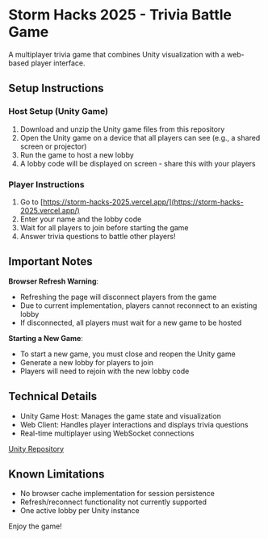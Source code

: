 # Storm Hacks 2025 - Trivia Battle Game

A multiplayer trivia game that combines Unity visualization with a web-based player interface.

## Setup Instructions

### Host Setup (Unity Game)
1. Download and unzip the Unity game files from this repository
2. Open the Unity game on a device that all players can see (e.g., a shared screen or projector)
3. Run the game to host a new lobby
4. A lobby code will be displayed on screen - share this with your players

### Player Instructions
1. Go to [https://storm-hacks-2025.vercel.app/](https://storm-hacks-2025.vercel.app/)
2. Enter your name and the lobby code
3. Wait for all players to join before starting the game
4. Answer trivia questions to battle other players!

## Important Notes

**Browser Refresh Warning**:
- Refreshing the page will disconnect players from the game
- Due to current implementation, players cannot reconnect to an existing lobby
- If disconnected, all players must wait for a new game to be hosted

**Starting a New Game**:
- To start a new game, you must close and reopen the Unity game
- Generate a new lobby for players to join
- Players will need to rejoin with the new lobby code

## Technical Details
- Unity Game Host: Manages the game state and visualization
- Web Client: Handles player interactions and displays trivia questions
- Real-time multiplayer using WebSocket connections

[Unity Repository](https://github.com/EvanDongChen/StormHacks2025-PlasticSCM-Gitsync)

## Known Limitations
- No browser cache implementation for session persistence
- Refresh/reconnect functionality not currently supported
- One active lobby per Unity instance

Enjoy the game!
